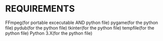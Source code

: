 # REQUIREMENTS
FFmpeg(for portable excecutable AND python file)
pygame(for the python file)
pydub(for the python file)
tkinter(for the python file)
tempfile(for the python file)
Python 3.X(for the python file)
